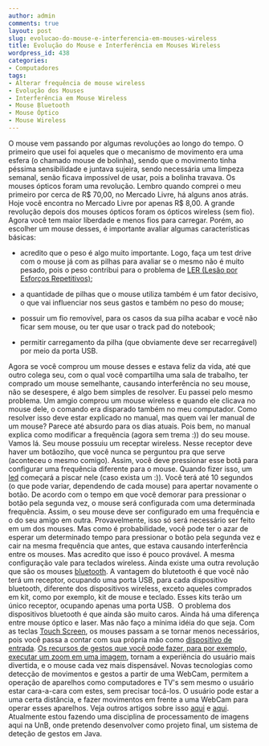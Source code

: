 ```yaml
---
author: admin
comments: true
layout: post
slug: evolucao-do-mouse-e-interferencia-em-mouses-wireless
title: Evolução do Mouse e Interferência em Mouses Wireless
wordpress_id: 438
categories:
- Computadores
tags:
- Alterar frequência de mouse wireless
- Evolução dos Mouses
- Interferência em Mouse Wireless
- Mouse Bluetooth
- Mouse Óptico
- Mouse Wireless
---
```


O mouse vem passando por algumas revoluções ao longo do tempo. O primeiro que usei foi aqueles que o mecanismo de movimento era uma esfera (o chamado mouse de bolinha), sendo que o movimento tinha péssima sensibilidade<!-- more --> e juntava sujeira, sendo necessária uma limpeza semanal, senão ficava impossível de usar, pois a bolinha travava.   Os mouses ópticos foram uma revolução. Lembro quando comprei o meu primeiro por cerca de R$ 70,00, no Mercado Livre, há alguns anos atrás. Hoje você encontra no Mercado Livre por apenas R$ 8,00.  A grande revolução depois dos mouses ópticos foram os ópticos wireless (sem fio). Agora você tem maior liberdade e menos fios para carregar. Porém, ao escolher um mouse desses, é importante avaliar algumas características básicas:



	
  * acredito que o peso é algo muito importante. Logo, faça um test drive com o mouse já com as pilhas para avaliar se o mesmo não é muito pesado, pois o peso contribui para o problema de [LER (Lesão por Esforços Repetitivos)](http://pt.wikipedia.org/wiki/LER);

	
  * a quantidade de pilhas que o mouse utiliza também é um fator decisivo, o que vai influenciar nos seus gastos e também no peso do mouse;

	
  * possuir um fio removível, para os casos da sua pilha acabar e você não ficar sem mouse, ou ter que usar o track pad do notebook;

	
  * permitir carregamento da pilha (que obviamente deve ser recarregável) por meio da porta USB.


Agora se você comprou um mouse desses e estava feliz da vida, até que outro colega seu, com o qual você compartilha uma sala de trabalho, ter comprado um mouse semelhante, causando interferência no seu mouse, não se desespere, é algo bem simples de resolver. Eu passei pelo mesmo problema. Um amgio comprou um mouse wireless e quando ele clicava no mouse dele, o comando era disparado também no meu computador. Como resolver isso deve estar explicado no manual, mas quem vai ler manual de um mouse? Parece até absurdo para os dias atuais. Pois bem, no manual explica como modificar a frequência (agora sem trema :)) do seu mouse.  Vamos lá. Seu mouse possuiu um receptar wireless. Nesse receptor deve haver um botãoziho, que você nunca se perguntou pra que serve (aconteceu o mesmo comigo). Assim, você deve pressionar esse botã para configurar uma frequência diferente para o mouse. Quando fizer isso, um [led](http://pt.wikipedia.org/wiki/Led) começará a piscar nele (caso exista um :)). Você terá até 10 segundos (o que pode variar, dependendo de cada mouse) para apertar novamente o botão. De acordo com o tempo em que você demorar para pressionar o botão pela segunda vez, o mouse será configurada com uma determinada frequência. Assim, o seu mouse deve ser configurado em uma frequência e o do seu amigo em outra. Provavelmente, isso só será necessário ser feito em um dos mouses. Mas como é probabilidade, você pode ter o azar de esperar um determinado tempo para pressionar o botão pela segunda vez e cair na mesma frequência que antes, que estava causando interferência entre os mouses. Mas acredito que isso é pouco provável.  A mesma configuração vale para teclados wireless.  Ainda existe uma outra revolução que são os mouses [bluetooth](http://pt.wikipedia.org/wiki/Bluetooth). A vantagem do blutetooth é que você não terá um receptor, ocupando uma porta USB, para cada dispositivo bluetooth, diferente dos dispositivos wireless, exceto aqueles comprados em kit, como por exemplo, kit de mouse e teclado. Esses kits terão um único receptor, ocupando apenas uma porta USB.  O problema dos dispositivos bluetooth é que ainda são muito caros.  Ainda há uma diferença entre mouse óptico e laser. Mas não faço a mínima idéia do que seja.  Com as teclas [Touch Screen](http://pt.wikipedia.org/wiki/Touch_screen), os mouses passam a se tornar menos necessários, pois você passa a contar com sua própria mão como [dispositivo de entrada](http://pt.wikipedia.org/wiki/Dispositivo_de_entrada). [Os recursos de gestos que você pode fazer, para por exemplo, executar um zoom em uma imagem](http://www.techzine.com.br/arquivo/tela-touchscreen-sensivel-a-multi-toques/), tornam a experiência do usuário mais divertida, e o mouse cada vez mais dispensável.  Novas tecnologias como detecção de movimentos e gestos a partir de uma WebCam, permitem a operação de aparelhos como computadores e TV's sem mesmo o usuário estar cara-a-cara com estes, sem precisar tocá-los. O usuário pode estar a uma certa distância, e fazer movimentos em frente a uma WebCam para operar esses aparelhos. Veja outros artigos sobre isso [aqui](http://manoelcampos.com/2009/04/04/dispositivo-de-entrada-virtual-deteccao-de-movimento-por-meio-de-uma-webcam/) e [aqui](http://manoelcampos.com/2009/04/22/nova-geracao-de-controles-remotos-sua-propria-mao/). Atualmente estou fazendo uma disciplina de processamento de imagens aqui na UnB, onde pretendo desenvolver como projeto final, um sistema de deteção de gestos em Java.
